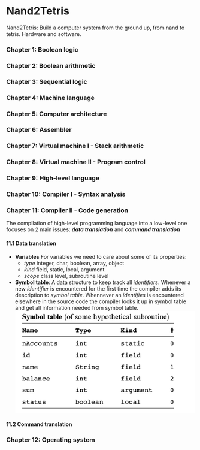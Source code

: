 # Nand2Tetris
Nand2Tetris: Build a computer system from the ground up, from nand to tetris. Hardware and software.


### Chapter 1: Boolean logic
### Chapter 2: Boolean arithmetic
### Chapter 3: Sequential logic
### Chapter 4: Machine language
### Chapter 5: Computer architecture
### Chapter 6: Assembler
### Chapter 7: Virtual machine I - Stack arithmetic 
### Chapter 8: Virtual machine II - Program control
### Chapter 9: High-level language
### Chapter 10: Compiler I - Syntax analysis

### Chapter 11: Compiler II - Code generation
The compilation of high-level programming language into a low-level one focuses on 2 main issues: ***data translation*** and ***command translation***
#### 11.1 Data translation
* **Variables** For variables we need to care about some of its properties:
    * *type* integer, char, boolean, array, object
    * *kind* field, static, local, argument
    * *scope* class level, subroutine level
* **Symbol table**: A data structure to keep track all *identifiers*. Whenever a new *identifier* is encountered for the first time the compiler adds its description to *symbol table*. Whennever an *identifies* is encountered elsewhere in the source code the compiler looks it up in symbol table and get all information needed from symbol table.
![Symbol Table](images/symbol-table.png)

#### 11.2 Command translation

### Chapter 12: Operating system
